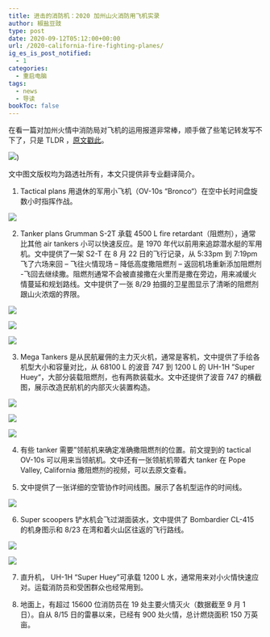 ```yaml
---
title: 进击的消防机：2020 加州山火消防用飞机实录
author: 椒盐豆豉
type: post
date: 2020-09-12T05:12:00+00:00
url: /2020-california-fire-fighting-planes/
ig_es_is_post_notified:
  - 1
categories:
  - 重启电脑
tags:
  - news
  - 导读
bookToc: false
---
```


在看一篇对加州火情中消防局对飞机的运用报道非常棒，顺手做了些笔记转发写不下了，只是 TLDR ，[原文戳此](https://graphics.reuters.com/CALIFORNIA-WILDFIRE/AIRCRAFT/bdwpkzmyyvm/)。

![](https://douchi.sfo3.digitaloceanspaces.com/blog-scw/2022/09/image-1024x541.png))

文中图文版权均为路透社所有，本文只提供非专业翻译简介。

1. Tactical plans 用退休的军用小飞机（OV-10s “Bronco“）在空中长时间盘旋数小时指挥作战。

![](https://douchi.sfo3.digitaloceanspaces.com/blog-scw/2022/09/image-1.png)

2. Tanker plans Grumman S-2T 承载 4500 L fire retardant（阻燃剂），通常比其他 air tankers 小可以快速反应。是 1970 年代以前用来追踪潜水艇的军用机。文中提供了一架 S2-T 在 8 月 22 日的飞行记录，从 5:33pm 到 7:19pm 飞了六场来回 – 飞往火情现场 – 降低高度撒阻燃剂 – 返回机场重新添加阻燃剂 -飞回去继续撒。阻燃剂通常不会被直接撒在火里而是撒在旁边，用来减缓火情蔓延和规划路线。文中提供了一张 8/29 拍摄的卫星图显示了清晰的阻燃剂跟山火浓烟的界限。

![](https://douchi.sfo3.digitaloceanspaces.com/blog-scw/2022/09/image-2.png)

![](https://douchi.sfo3.digitaloceanspaces.com/blog-scw/2022/09/image-3-1024x359.png)

![](https://douchi.sfo3.digitaloceanspaces.com/blog-scw/2022/09/image-4-1024x811.png)

3. Mega Tankers 是从民航雇佣的主力灭火机，通常是客机，文中提供了手绘各机型大小和容量对比，从 68100 L 的波音 747 到 1200 L 的 UH-1H ”Super Huey“，大部分装载阻燃剂，也有两款装载水。文中还提供了波音 747 的横截图，展示改造民航机的内部灭火装置构造。

![](https://douchi.sfo3.digitaloceanspaces.com/blog-scw/2022/09/image-5-1024x977.png)

![](https://douchi.sfo3.digitaloceanspaces.com/blog-scw/2022/09/image-6-1024x987.png)

![](https://douchi.sfo3.digitaloceanspaces.com/blog-scw/2022/09/image-7-1024x475.png)

4. 有些 tanker 需要”领航机来确定准确撒阻燃剂的位置。前文提到的 tactical OV-10s 可以用来当领航机。文中还有一张领航机带着大 tanker 在 Pope Valley, California 撒阻燃剂的视频，可以去原文查看。

5. 文中提供了一张详细的空管协作时间线图。展示了各机型运作的时间线。

![](https://douchi.sfo3.digitaloceanspaces.com/blog-scw/2022/09/image-8-1024x964.png)

6. Super scoopers 铲水机会飞过湖面装水，文中提供了 Bombardier CL-415 的机身图示和 8/23 在湾和着火山区往返的飞行路线。

![](https://douchi.sfo3.digitaloceanspaces.com/blog-scw/2022/09/image-9.png)

![](https://douchi.sfo3.digitaloceanspaces.com/blog-scw/2022/09/image-10-1024x782.png)

7. 直升机， UH-1H “Super Huey”可承载 1200 L 水，通常用来对小火情快速应对。运载消防员和受困群众也经常用到。

8. 地面上，有超过 15600 位消防员在 19 处主要火情灭火（数据截至 9 月 1 日）。自从 8/15 日的雷暴以来，已经有 900 处火情，总计燃烧面积 150 万英亩。


